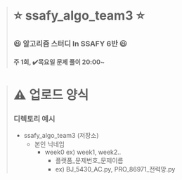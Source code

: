 > # ⭐️ ssafy_algo_team3 ⭐️ 
> ### 😃 알고리즘 스터디 In SSAFY 6반 😃
> #### 주 1회, ✔️목요일 문제 풀이 20:00~

> # ⚠️ 업로드 양식
> ### 디렉토리 예시
> - ssafy_algo_team3 (저장소)  
>   - 본인 닉네임
>       - week0 ex) week1, week2..
>         - 플랫폼_문제번호_문제이름
>         - ex) BJ_5430_AC.py, PRO_86971_전력망.py
>         
